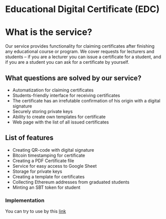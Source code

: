 # Educational Digital Certificate (EDC)

# What is the service?
Our service provides functionality for claiming certificates after finishing any educational course or program. We cover requests for lecturers and students – if you are a lecturer you can issue a certificate for a student, and if you are a student you can ask for a certificate by yourself.

## What questions are solved by our service?
* Automatization for claiming certificates
* Students-friendly interface for receiving certificates 
* The certificate has an irrefutable confirmation of his origin with a digital signature
* Securely storing private keys 
* Ability to create own templates for certificate
* Web page with the list of all issued certificates


## List of features
* Creating QR-code with digital signature
* Bitcoin timestamping for certificate
* Creating a PDF Certificate file
* Service for easy access to Google Sheet
* Storage for private keys
* Creating a template for certificates
* Collecting Ethereum addresses from graduated students
* Minting an SBT token for student
 

### Implementation

You can try to use by this [link](https://sbtcert2.distributedlab.com/)
